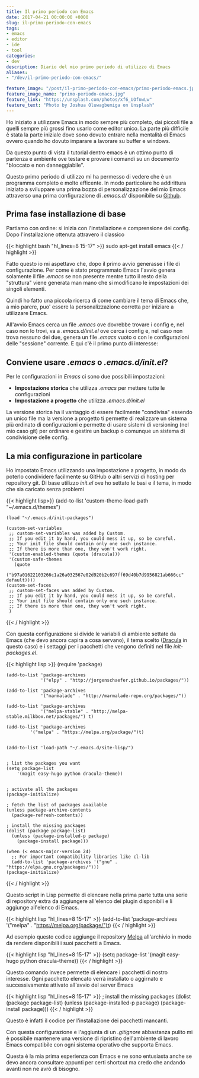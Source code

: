 ```yaml
---
title: Il primo periodo con Emacs
date: 2017-04-21 00:00:00 +0000
slug: il-primo-periodo-con-emacs
tags:
- emacs
- editor
- ide
- tool
categories:
- dev
description: Diario del mio primo periodo di utilizzo di Emacs
aliases:
- "/dev/il-primo-periodo-con-emacs/"

feature_image: "/post/il-primo-periodo-con-emacs/primo-periodo-emacs.jpg"
feature_image_name: "primo-periodo-emacs.jpg"
feature_link: "https://unsplash.com/photos/xf6_UOfnwLw"
feature_text: "Photo by Joshua Oluwagbemiga on Unsplash"
---
```

Ho iniziato a utilizzare Emacs in modo sempre più completo, dai piccoli file a quelli sempre più grossi fino  usarlo come editor unico.
La parte più difficile è stata la parte iniziale dove sono dovuto entrare nella mentalità di Emacs ovvero quando ho dovuto imparare a lavorare su buffer e windows.

<!-- more-->

Da questo punto di vista il tutorial dentro emacs è un ottimo punto di partenza e ambiente ove testare e provare i comandi su un documento "bloccato e non danneggiabile".


Questo primo periodo di utilizzo mi ha permesso di vedere che è un programma completo e molto efficente. In modo particolare ho addirittura iniziato a sviluppare una prima bozza di personalizzazione del mio Emacs attraverso una prima configurazione di _.emacs.d/_ disponibile su [Github](https://github.com/fundor333/emacs.d).


## Prima fase installazione di base

Partiamo con ordine: si inizia con l'installazione e comprensione dei config.
Dopo l'installazione ottenuta attravero il classico

{{< highlight bash "hl_lines=8 15-17" >}}
	sudo apt-get install emacs
{{< / highlight >}}

Fatto questo io mi aspettavo che, dopo il primo avvio generasse i file di configurazione. Per come è stato programmato Emacs l'avvio genera solamente il file _.emacs_ se non presente mentre tutto il resto della "struttura" viene generata man mano che si modificano le impostazioni dei singoli elementi.

Quindi ho fatto una piccola ricerca di come cambiare il tema di Emacs che, a mio parere, puo' essere la personalizzazione corretta per iniziare a utilizzare Emacs.

All'avvio Emacs cerca un file _.emacs_ ove dovrebbe trovare i config e, nel caso non lo trovi, va a _.emacs.d/init.el_ ove cerca i config e, nel caso non trova nessuno dei due, genera un file _.emacs_ vuoto o con le configurazioni delle "sessione" corrente. E qui c'è il primo punto di interesse:

## Conviene usare _.emacs_ o _.emacs.d/init.el_?
Per le configurazioni in _Emacs_ ci sono due possibili impostazioni:

 * **Impostazione storica** che utilizza _.emacs_ per mettere tutte le configurazioni
 * **Impostazione a progetto** che utilizza _.emacs.d/init.el_

La versione storica ha il vantaggio di essere facilmente "condivisa" essendo un unico file ma la versione a progetto ti permette di realizzare un sistema più ordinato di configurazioni e permette di usare sistemi di versioning (nel mio caso git) per ordinare e gestire un backup o comunque un sistema di condivisione delle config.

## La mia configurazione in particolare

Ho impostato Emacs utilizzando una impostazione a progetto, in modo da poterlo condividere facilmente su GitHub o altri servizi di hosting per repository git.
Di base utilizzo _init.el_ ove ho settato le basi e il tema, in modo che sia caricato senza problemi

{{< highlight lisp>}}
    (add-to-list 'custom-theme-load-path "~/.emacs.d/themes")

    (load "~/.emacs.d/init-packages")

    (custom-set-variables
     ;; custom-set-variables was added by Custom.
     ;; If you edit it by hand, you could mess it up, so be careful.
     ;; Your init file should contain only one such instance.
     ;; If there is more than one, they won't work right.
     '(custom-enabled-themes (quote (dracula)))
     '(custom-safe-themes
       (quote
        ("b97a01622103266c1a26a032567e02d920b2c697ff69d40b7d9956821ab666cc" default))))
    (custom-set-faces
     ;; custom-set-faces was added by Custom.
     ;; If you edit it by hand, you could mess it up, so be careful.
     ;; Your init file should contain only one such instance.
     ;; If there is more than one, they won't work right.
     )
{{< / highlight >}}


Con questa configurazione si divide le variabili di ambiente settate da Emacs (che devo ancora capira a cosa servano), il tema scelto ([Dracula](https://draculatheme.com/emacs) in questo caso) e i settaggi per i pacchetti che vengono definiti nel file _init-packages.el_.

{{< highlight lisp >}}
    (require 'package)

    (add-to-list 'package-archives
                 '("elpy" . "http://jorgenschaefer.github.io/packages/"))

    (add-to-list 'package-archives
                 '("marmalade" . "http://marmalade-repo.org/packages/"))

    (add-to-list 'package-archives
                 '("melpa-stable" . "http://melpa-stable.milkbox.net/packages/") t)

    (add-to-list 'package-archives
    	     '("melpa" . "https://melpa.org/package/")t)


    (add-to-list 'load-path "~/.emacs.d/site-lisp/")


    ; list the packages you want
    (setq package-list
        '(magit easy-hugo python dracula-theme))


    ; activate all the packages
    (package-initialize)

    ; fetch the list of packages available
    (unless package-archive-contents
      (package-refresh-contents))

    ; install the missing packages
    (dolist (package package-list)
      (unless (package-installed-p package)
        (package-install package)))

    (when (< emacs-major-version 24)
      ;; For important compatibility libraries like cl-lib
      (add-to-list 'package-archives '("gnu" . "https://elpa.gnu.org/packages/")))
    (package-initialize)
{{< / highlight >}}


Questo script in Lisp permette di elencare nella prima parte tutta una serie di repository extra da aggiungere all'elenco dei plugin disponibili e li aggiunge all'elenco di Emacs.

{{< highlight lisp "hl_lines=8 15-17" >}}
    (add-to-list 'package-archives
    	     '("melpa" . "https://melpa.org/package/")t)
{{< / highlight >}}

Ad esempio questo codice aggiunge il repository [Melpa](https://melpa.org/) all'archivio in modo da rendere disponibili i suoi pacchetti a Emacs.

{{< highlight lisp "hl_lines=8 15-17" >}}
   (setq package-list
   	 '(magit easy-hugo python dracula-theme))
{{< / highlight >}}

Questo comando invece permette di elencare i pacchetti di nostro interesse. Ogni pacchetto elencato verrà installato o aggirnato e successivamente attivato all'avvio del server Emacs

{{< highlight lisp "hl_lines=8 15-17" >}}
    ; install the missing packages
    (dolist (package package-list)
      (unless (package-installed-p package)
        (package-install package)))
{{< / highlight >}}


Questo è infatti il codice per l'installazione dei pacchetti mancanti.

Con questa configurazione e l'aggiunta di un _.gitignore_ abbastanza pulito mi è possibile mantenere una versione di ripristino dell'ambiente di lavoro Emacs compatibile con ogni sistema operativo che supporta Emacs.

Questa è la mia prima esperienza con Emacs e ne sono entusiasta anche se devo ancora consultare appunti per certi shortcut ma credo che andando avanti non ne avrò di bisogno.
